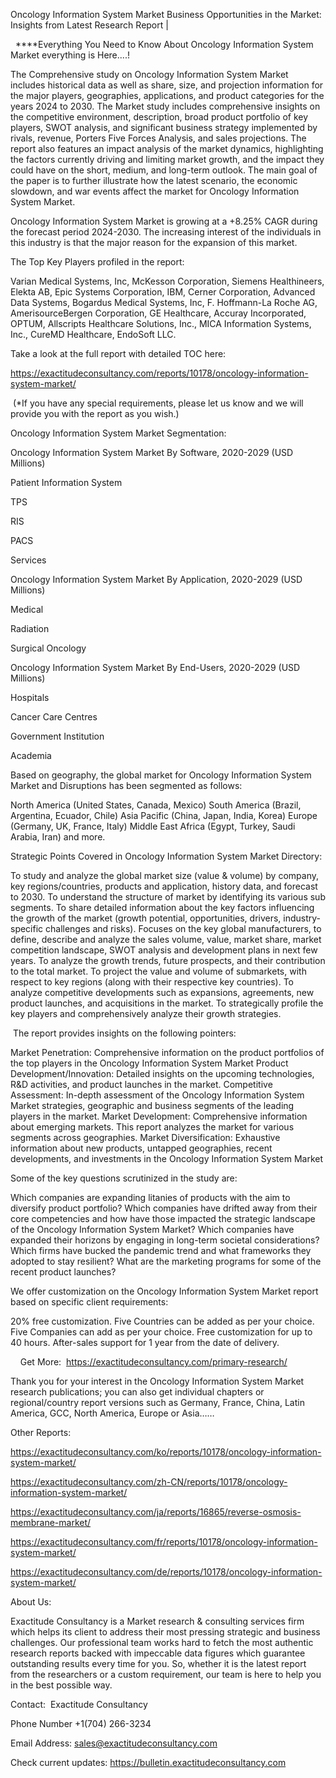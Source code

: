 Oncology Information System Market Business Opportunities in the Market: Insights from Latest Research Report |

  ****Everything You Need to Know About Oncology Information System Market everything is Here....!

The Comprehensive study on Oncology Information System Market includes historical data as well as share, size, and projection information for the major players, geographies, applications, and product categories for the years 2024 to 2030. The Market study includes comprehensive insights on the competitive environment, description, broad product portfolio of key players, SWOT analysis, and significant business strategy implemented by rivals, revenue, Porters Five Forces Analysis, and sales projections. The report also features an impact analysis of the market dynamics, highlighting the factors currently driving and limiting market growth, and the impact they could have on the short, medium, and long-term outlook. The main goal of the paper is to further illustrate how the latest scenario, the economic slowdown, and war events affect the market for Oncology Information System Market.

Oncology Information System Market is growing at a +8.25% CAGR during the forecast period 2024-2030. The increasing interest of the individuals in this industry is that the major reason for the expansion of this market.

The Top Key Players profiled in the report: 

Varian Medical Systems, Inc, McKesson Corporation, Siemens Healthineers, Elekta AB, Epic Systems Corporation, IBM, Cerner Corporation, Advanced Data Systems, Bogardus Medical Systems, Inc, F. Hoffmann-La Roche AG, AmerisourceBergen Corporation, GE Healthcare, Accuray Incorporated, OPTUM, Allscripts Healthcare Solutions, Inc., MICA Information Systems, Inc., CureMD Healthcare, EndoSoft LLC.

Take a look at the full report with detailed TOC here:

https://exactitudeconsultancy.com/reports/10178/oncology-information-system-market/

 (*If you have any special requirements, please let us know and we will provide you with the report as you wish.)

Oncology Information System Market Segmentation:

Oncology Information System Market By Software, 2020-2029 (USD Millions)

Patient Information System

TPS

RIS

PACS

Services

Oncology Information System Market By Application, 2020-2029 (USD Millions)

Medical

Radiation

Surgical Oncology

Oncology Information System Market By End-Users, 2020-2029 (USD Millions)

Hospitals

Cancer Care Centres

Government Institution

Academia

Based on geography, the global market for Oncology Information System Market and Disruptions has been segmented as follows:

North America (United States, Canada, Mexico)
South America (Brazil, Argentina, Ecuador, Chile)
Asia Pacific (China, Japan, India, Korea)
Europe (Germany, UK, France, Italy)
Middle East Africa (Egypt, Turkey, Saudi Arabia, Iran) and more.

Strategic Points Covered in Oncology Information System Market Directory:

To study and analyze the global market size (value & volume) by company, key regions/countries, products and application, history data, and forecast to 2030.
To understand the structure of market by identifying its various sub segments.
To share detailed information about the key factors influencing the growth of the market (growth potential, opportunities, drivers, industry-specific challenges and risks).
Focuses on the key global manufacturers, to define, describe and analyze the sales volume, value, market share, market competition landscape, SWOT analysis and development plans in next few years.
To analyze the growth trends, future prospects, and their contribution to the total market.
To project the value and volume of submarkets, with respect to key regions (along with their respective key countries).
To analyze competitive developments such as expansions, agreements, new product launches, and acquisitions in the market.
To strategically profile the key players and comprehensively analyze their growth strategies.

 The report provides insights on the following pointers:

Market Penetration: Comprehensive information on the product portfolios of the top players in the Oncology Information System Market
Product Development/Innovation: Detailed insights on the upcoming technologies, R&D activities, and product launches in the market.
Competitive Assessment: In-depth assessment of the Oncology Information System Market strategies, geographic and business segments of the leading players in the market.
Market Development: Comprehensive information about emerging markets. This report analyzes the market for various segments across geographies.
Market Diversification: Exhaustive information about new products, untapped geographies, recent developments, and investments in the Oncology Information System Market

Some of the key questions scrutinized in the study are:

Which companies are expanding litanies of products with the aim to diversify product portfolio?
Which companies have drifted away from their core competencies and how have those impacted the strategic landscape of the Oncology Information System Market?
Which companies have expanded their horizons by engaging in long-term societal considerations?
Which firms have bucked the pandemic trend and what frameworks they adopted to stay resilient?
What are the marketing programs for some of the recent product launches?

We offer customization on the Oncology Information System Market report based on specific client requirements:

20% free customization.
Five Countries can be added as per your choice.
Five Companies can add as per your choice.
Free customization for up to 40 hours.
After-sales support for 1 year from the date of delivery.

    Get More:  https://exactitudeconsultancy.com/primary-research/

Thank you for your interest in the Oncology Information System Market research publications; you can also get individual chapters or regional/country report versions such as Germany, France, China, Latin America, GCC, North America, Europe or Asia……

Other Reports:

https://exactitudeconsultancy.com/ko/reports/10178/oncology-information-system-market/

https://exactitudeconsultancy.com/zh-CN/reports/10178/oncology-information-system-market/

https://exactitudeconsultancy.com/ja/reports/16865/reverse-osmosis-membrane-market/

https://exactitudeconsultancy.com/fr/reports/10178/oncology-information-system-market/

https://exactitudeconsultancy.com/de/reports/10178/oncology-information-system-market/

About Us:

Exactitude Consultancy is a Market research & consulting services firm which helps its client to address their most pressing strategic and business challenges. Our professional team works hard to fetch the most authentic research reports backed with impeccable data figures which guarantee outstanding results every time for you. So, whether it is the latest report from the researchers or a custom requirement, our team is here to help you in the best possible way.

Contact:  Exactitude Consultancy

Phone Number +1(704) 266-3234

Email Address: sales@exactitudeconsultancy.com

Check current updates: https://bulletin.exactitudeconsultancy.com
